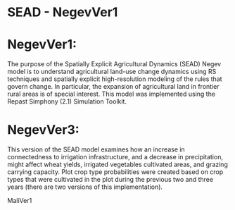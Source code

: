 # SEAD - NegevVer1
# NegevVer1:
The purpose of the Spatially Explicit Agricultural Dynamics (SEAD) Negev model is to understand agricultural land-use change dynamics using RS techniques and spatially explicit high-resolution modeling of the rules that govern change. In particular, the expansion of agricultural land in frontier rural areas is of special interest. 
This model was implemented using the Repast  Simphony (2.1) Simulation Toolkit.

# NegevVer3:
This version of the SEAD model examines how an increase in connectedness to irrigation infrastructure, and a decrease in precipitation, might affect wheat yields, irrigated vegetables cultivated areas, and grazing carrying capacity.  Plot crop type probabilities were created based on crop types that were cultivated in the plot during the previous two and three years (there are two versions of this implementation).

MaliVer1

